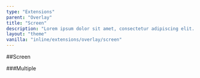 ```yaml
---
type: "Extensions"
parent: "Overlay"
title: "Screen"
description: "Lorem ipsum dolor sit amet, consectetur adipiscing elit. Nunc tempus laoreet leo sit amet iaculis."
layout: "theme"
vanilla: "inline/extensions/overlay/screen"
---
```


##Screen

<demo>
  <demovanilla src="inline/extensions/overlay/screen">
  </demovanilla>
</demo>

###Multiple

<demo>
  <demovanilla src="inline/extensions/overlay/screen-multiple">
  </demovanilla>
</demo>
